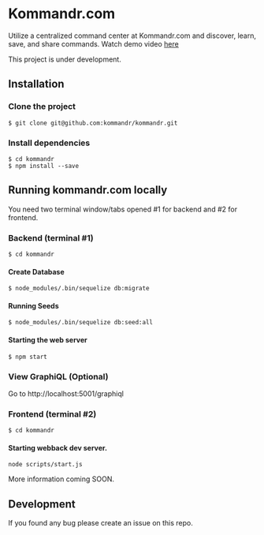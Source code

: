 Kommandr.com
============

Utilize a centralized command center at Kommandr.com and discover, learn, save, and share commands. Watch demo video [here](https://www.youtube.com/watch?v=TWnx7LMQmI0)

This project is under development.
## Installation

### Clone the project
```shell
$ git clone git@github.com:kommandr/kommandr.git
 ```
 
### Install dependencies
```shell
$ cd kommandr
$ npm install --save
```

## Running kommandr.com locally
You need two terminal window/tabs opened #1 for backend and #2 for frontend. 

### Backend (terminal #1)
```shell
$ cd kommandr
```
#### Create Database
```shell
$ node_modules/.bin/sequelize db:migrate
```
#### Running Seeds
```shell
$ node_modules/.bin/sequelize db:seed:all
```

#### Starting the web server
```shell
$ npm start
```

### View GraphiQL (Optional)
Go to http://localhost:5001/graphiql

### Frontend (terminal #2)
```shell
$ cd kommandr
```

#### Starting webback dev server.
```shell
node scripts/start.js
```


More information coming SOON.

## Development
If you found any bug please create an issue on this repo.
